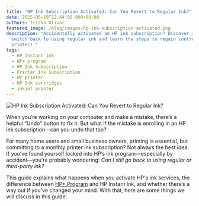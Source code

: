 ```yaml
---
title: "HP Ink Subscription Activated: Can You Revert to Regular Ink?"
date: 2025-06-19T12:44:00.000+08:00
authors: Trisha Olivar
featured_image: /blog/images/hp-ink-subscription-activated.png
description: "Accidentally activated an HP ink subscription? Discover if you can
  switch back to using regular ink and learn the steps to regain control of your
  printer! "
tags:
  - HP Instant ink
  - HP+ program
  - HP Ink Subscription
  - Printer Ink Subscription
  - HP printer
  - HP Ink cartridges
  - inkjet printer
---
```

![HP Ink Subscription Activated: Can You Revert to Regular Ink?](/blog/images/hp-ink-subscription-activated.png "HP Ink Subscription Activated: Can You Revert to Regular Ink?")

When you’re working on your computer and make a mistake, there’s a helpful “Undo” button to fix it. But what if the mistake is enrolling in an HP ink subscription—can you undo that too?

For many home users and small business owners, printing is essential, but committing to a monthly printer ink subscription? Not always the best idea. If you’ve found yourself locked into HP’s ink program—especially by accident—you’re probably wondering: *Can I still go back to using regular or third-party ink?*

This guide explains what happens when you activate HP's ink services, the difference between [HP+ Program](https://www.compandsave.com/what-is-hp-plus-program-the-pros-and-cons) and HP Instant Ink, and whether there’s a way out if you’ve changed your mind. With that, here are some things we will discuss in this guide:
